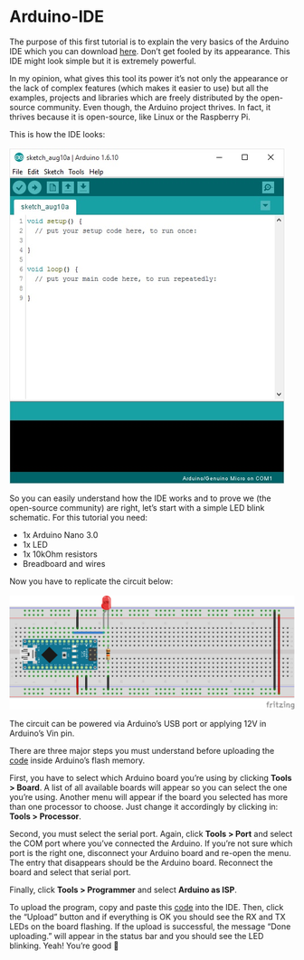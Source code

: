 # Arduino-IDE

The purpose of this first tutorial is to explain the very basics of the Arduino IDE which you can download [here](https://www.arduino.cc/en/software). Don’t get fooled by its appearance. This IDE might look simple but it is extremely powerful.

In my opinion, what gives this tool its power it’s not only the appearance or the lack of complex features (which makes it easier to use) but all the examples, projects and libraries which are freely distributed by the open-source community. Even though, the Arduino project thrives. In fact, it thrives because it is open-source, like Linux or the Raspberry Pi.

This is how the IDE looks:<br/>
<br/>
![alt text](resources/ArduinoIDE.jpg?raw=true)

So you can easily understand how the IDE works and to prove we (the open-source community) are right, let’s start with a simple LED blink schematic. For this tutorial you need:

- 1x Arduino Nano 3.0
- 1x LED
- 1x 10kOhm resistors
- Breadboard and wires

Now you have to replicate the circuit below:<br/>
<br/>
![alt text](resources/Arduino-IDE_bb.png?raw=true)

The circuit can be powered via Arduino’s USB port or applying 12V in Arduino’s Vin pin.

There are three major steps you must understand before uploading the [code](Arduino_IDE.ino) inside Arduino’s flash memory.

First, you have to select which Arduino board you’re using by clicking **Tools > Board**. A list of all available boards will appear so you can select the one you’re using. Another menu will appear if the board you selected has more than one processor to choose. Just change it accordingly by clicking in: **Tools > Processor**.

Second, you must select the serial port. Again, click **Tools > Port** and select the COM port where you’ve connected the Arduino. If you’re not sure which port is the right one, disconnect your Arduino board and re-open the menu. The entry that disappears should be the Arduino board. Reconnect the board and select that serial port.

Finally, click **Tools > Programmer** and select **Arduino as ISP**.

To upload the program, copy and paste this [code](Arduino_IDE.ino) into the IDE. Then, click the “Upload” button and if everything is OK you should see the RX and TX LEDs on the board flashing. If the upload is successful, the message “Done uploading.” will appear in the status bar and you should see the LED blinking. Yeah! You’re good 🙂
